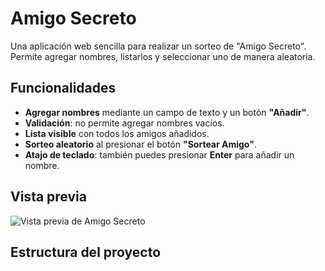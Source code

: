 # Amigo Secreto

Una aplicación web sencilla para realizar un sorteo de "Amigo Secreto".  
Permite agregar nombres, listarlos y seleccionar uno de manera aleatoria.

## Funcionalidades
- **Agregar nombres** mediante un campo de texto y un botón **"Añadir"**.
- **Validación**: no permite agregar nombres vacíos.
- **Lista visible** con todos los amigos añadidos.
- **Sorteo aleatorio** al presionar el botón **"Sortear Amigo"**.
- **Atajo de teclado**: también puedes presionar **Enter** para añadir un nombre.

##  Vista previa
![Vista previa de Amigo Secreto](https://dallasacuna-123.github.io/amigo-secreto/)

##  Estructura del proyecto

